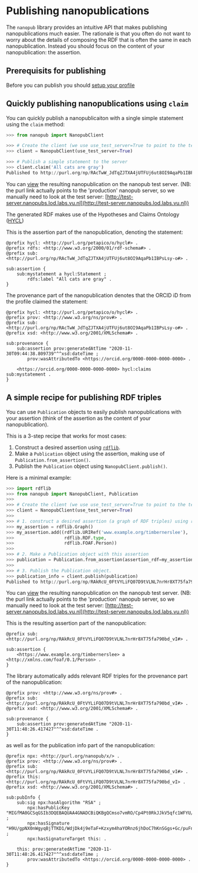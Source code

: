 # Publishing nanopublications
The `nanopub` library provides an intuitive API that makes publishing nanopublications much easier. 
The rationale is that you often do not want to worry about the details of composing 
the RDF that is often the same in each nanopublication. Instead you should focus on the 
content of your nanopublication: the assertion.

## Prerequisits for publishing
Before you can publish you should [setup your profile](../setup#setup-your-profile)

## Quickly publishing nanopublications using `claim`
You can quickly publish a nanopublicaiton with a single simple statement using the `claim` method:
```python
>>> from nanopub import NanopubClient

>>> # Create the client (we use use_test_server=True to point to the test server)
>>> client = NanopubClient(use_test_server=True)

>>> # Publish a simple statement to the server
>>> client.claim('All cats are gray')
Published to http://purl.org/np/RAcTwW_JdTqZJTXA4jUTFUj6ut8OI9AqaPb1IBPsLsy-o
```
You can [view](http://test-server.nanopubs.lod.labs.vu.nl/RAcTwW_JdTqZJTXA4jUTFUj6ut8OI9AqaPb1IBPsLsy-o)
the resulting nanopublication on the nanopub test server. (NB: the purl link actually
points to the 'production' nanopub server, so we manually need to look at the test server: 
[http://test-server.nanopubs.lod.labs.vu.nl](http://test-server.nanopubs.lod.labs.vu.nl))

The generated RDF makes use of the Hypotheses and Claims Ontology ([HYCL](http://purl.org/petapico/o/hycl))

This is the assertion part of the nanopublication, denoting the statement:
```
@prefix hycl: <http://purl.org/petapico/o/hycl#> .
@prefix rdfs: <http://www.w3.org/2000/01/rdf-schema#> .
@prefix sub: <http://purl.org/np/RAcTwW_JdTqZJTXA4jUTFUj6ut8OI9AqaPb1IBPsLsy-o#> .

sub:assertion {
    sub:mystatement a hycl:Statement ;
        rdfs:label "All cats are gray" .
}
```

The provenance part of the nanopublication denotes that the ORCID iD from the profile claimed the
statement:
```
@prefix hycl: <http://purl.org/petapico/o/hycl#> .
@prefix prov: <http://www.w3.org/ns/prov#> .
@prefix sub: <http://purl.org/np/RAcTwW_JdTqZJTXA4jUTFUj6ut8OI9AqaPb1IBPsLsy-o#> .
@prefix xsd: <http://www.w3.org/2001/XMLSchema#> .

sub:provenance {
    sub:assertion prov:generatedAtTime "2020-11-30T09:44:38.809739"^^xsd:dateTime ;
        prov:wasAttributedTo <https://orcid.org/0000-0000-0000-0000> .

    <https://orcid.org/0000-0000-0000-0000> hycl:claims sub:mystatement .
}
```
 
## A simple recipe for publishing RDF triples
You can use `Publication` objects to easily publish nanopublications with your assertion 
(think of the assertion as the content of your nanopublication).

This is a 3-step recipe that works for most cases:
 1) Construct a desired assertion using [`rdflib`](https://rdflib.readthedocs.io/en/stable/).
 2) Make a `Publication` object using the assertion, making use of `Publication.from_assertion()`.
 3) Publish the `Publication` object using `NanopubClient.publish()`.
 
Here is a minimal example:
```python
>>> import rdflib
>>> from nanopub import NanopubClient, Publication
>>> 
>>> # Create the client (we use use_test_server=True to point to the test server)
>>> client = NanopubClient(use_test_server=True)
>>> 
>>> # 1. construct a desired assertion (a graph of RDF triples) using rdflib
>>> my_assertion = rdflib.Graph()
>>> my_assertion.add((rdflib.URIRef('www.example.org/timbernerslee'),
>>>                   rdflib.RDF.type,
>>>                   rdflib.FOAF.Person))
>>> 
>>> # 2. Make a Publication object with this assertion
>>> publication = Publication.from_assertion(assertion_rdf=my_assertion)
>>> 
>>> # 3. Publish the Publication object.
>>> publication_info = client.publish(publication)
Published to http://purl.org/np/RAkRcU_0FtVYLiFQ07D9tVLNL7nrHr8XT75fa790bd_vI
```
You can [view](http://test-server.nanopubs.lod.labs.vu.nl/RAkRcU_0FtVYLiFQ07D9tVLNL7nrHr8XT75fa790bd_vI)
the resulting nanopublication on the nanopub test server. (NB: the purl link actually
points to the 'production' nanopub server, so we manually need to look at the test server: 
[http://test-server.nanopubs.lod.labs.vu.nl](http://test-server.nanopubs.lod.labs.vu.nl))

This is the resulting assertion part of the nanopublication:
```
@prefix sub: <http://purl.org/np/RAkRcU_0FtVYLiFQ07D9tVLNL7nrHr8XT75fa790bd_vI#> .

sub:assertion {
    <https://www.example.org/timbernerslee> a <http://xmlns.com/foaf/0.1/Person> .
}
```

The library automatically adds relevant RDF triples for the provenance part of the nanopublication:
```
@prefix prov: <http://www.w3.org/ns/prov#> .
@prefix sub: <http://purl.org/np/RAkRcU_0FtVYLiFQ07D9tVLNL7nrHr8XT75fa790bd_vI#> .
@prefix xsd: <http://www.w3.org/2001/XMLSchema#> .

sub:provenance {
    sub:assertion prov:generatedAtTime "2020-11-30T11:48:26.417427"^^xsd:dateTime .
}
```
as well as for the publication info part of the nanopublication:
```
@prefix npx: <http://purl.org/nanopub/x/> .
@prefix prov: <http://www.w3.org/ns/prov#> .
@prefix sub: <http://purl.org/np/RAkRcU_0FtVYLiFQ07D9tVLNL7nrHr8XT75fa790bd_vI#> .
@prefix this: <http://purl.org/np/RAkRcU_0FtVYLiFQ07D9tVLNL7nrHr8XT75fa790bd_vI> .
@prefix xsd: <http://www.w3.org/2001/XMLSchema#> .

sub:pubInfo {
    sub:sig npx:hasAlgorithm "RSA" ;
        npx:hasPublicKey "MIGfMA0GCSqGSIb3DQEBAQUAA4GNADCBiQKBgQCmso7vmRO/Cp4Pt0RkJJkV5qfc1WFYU/jMtkdxxb5+lfIVXNV97XQnM1Tj4fkb/W6jkP6fHl8mj8Q7hl7VgUnQ6I+B7cMGpxW9Z8Br+JNx8DPMMt08VCH5+JMENPRKl91r7rF/YPWCAgL9eqXSixCNMNAj5RBmMTQoPuRkpgmt1wIDAQAB" ;
        npx:hasSignature "H9U/gpNX0nWgyqBjTTKD1/WdjDk4j9eTaF+Kzxym4haYORnz6jhDoC7hKnSGgs+Gc/puFn5XeokjLrXronRrTWkYU8orpGNK9sMkNnGkXzLBSgJBmCervpAt8XNAUevHNtJiVhRiMKIo6Tw+xO2yTsoFV8Qj9uUjGLuPnUg8Isw=" ;
        npx:hasSignatureTarget this: .

    this: prov:generatedAtTime "2020-11-30T11:48:26.417427"^^xsd:dateTime ;
        prov:wasAttributedTo <https://orcid.org/0000-0000-0000-0000> .
}
```
